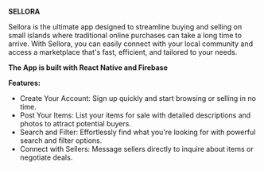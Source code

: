 **SELLORA**

Sellora is the ultimate app designed to streamline buying and selling on small islands where traditional online purchases can take a long time to arrive. With Sellora, you can easily connect with your local community and access a marketplace that's fast, efficient, and tailored to your needs.

**The App is built with React Native and Firebase**




**Features:**

- Create Your Account: Sign up quickly and start browsing or selling in no time.
- Post Your Items: List your items for sale with detailed descriptions and photos to attract potential buyers.
- Search and Filter: Effortlessly find what you're looking for with powerful search and filter options.
- Connect with Sellers: Message sellers directly to inquire about items or negotiate deals.

